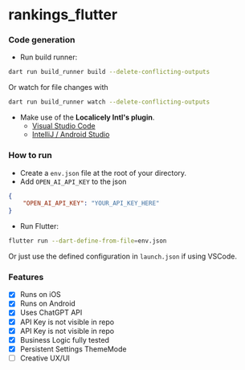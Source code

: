 # rankings_flutter

### Code generation

- Run build runner:
```sh
dart run build_runner build --delete-conflicting-outputs
```

Or watch for file changes with

```sh
dart run build_runner watch --delete-conflicting-outputs
```

- Make use of the **Localicely Intl's plugin**.
  - [Visual Studio Code](https://marketplace.visualstudio.com/items?itemName=localizely.flutter-intl)
  - [IntelliJ / Android Studio](https://plugins.jetbrains.com/plugin/13666-flutter-intl)

### How to run

- Create a `env.json` file at the root of your directory.
- Add `OPEN_AI_API_KEY` to the json
```json
{
	"OPEN_AI_API_KEY": "YOUR_API_KEY_HERE"
}
```

- Run Flutter:

```sh
flutter run --dart-define-from-file=env.json
```

Or just use the defined configuration in `launch.json` if using VSCode.

### Features

- [x] Runs on iOS
- [x] Runs on Android
- [x] Uses ChatGPT API
- [x] API Key is not visible in repo
- [x] API Key is not visible in repo
- [x] Business Logic fully tested
- [x] Persistent Settings ThemeMode
- [ ] Creative UX/UI
